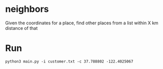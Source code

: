 # neighbors
Given the coordinates for a place, find other places from a list within X km distance of that

# Run
`python3 main.py -i customer.txt -c 37.788802 -122.4025067`